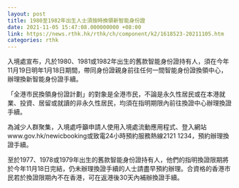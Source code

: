 ```yaml
---
layout: post
title: 1980至1982年出生人士須按時換領新智能身份證
date: 2021-11-05 15:47:08.000000000 +08:00
link: https://news.rthk.hk/rthk/ch/component/k2/1618523-20211105.htm
categories: rthk
---
```


入境處宣布，凡於1980、1981或1982年出生的舊款智能身份證持有人，須在今年11月19日明年1月18日期間，帶同身份證親身前往任何一間智能身份證換領中心，辦理換新智能身份證手續。

「全港市民換領身份證計劃」的對象是全港市民，不論是永久性居民或在本港就業、投資、居留或就讀的非永久性居民，均須在指明期限內前往換證中心辦理換證手續。

為減少人群聚集，入境處呼籲申請人使用入境處流動應用程式、登入網站www.gov.hk/newicbooking或致電24小時預約服務熱線2121 1234，預約辦理換證手續。

至於1977、1978或1979年出生的舊款智能身份證持有人，他們的指明換證限期將於今年11月18日完結，仍未辦理換證手續的人士請盡早預約辦理。合資格的香港市民若於換證限期內不在香港，可在返港後30天內補辦換證手續。
